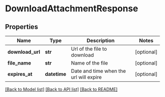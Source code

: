 # DownloadAttachmentResponse

## Properties
Name | Type | Description | Notes
------------ | ------------- | ------------- | -------------
**download_url** | **str** | Url of the file to download | [optional] 
**file_name** | **str** | Name of the file | [optional] 
**expires_at** | **datetime** | Date and time when the url will expire | [optional] 

[[Back to Model list]](../README.md#documentation-for-models) [[Back to API list]](../README.md#documentation-for-api-endpoints) [[Back to README]](../README.md)

